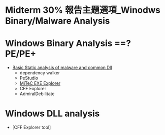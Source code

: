 
# Midterm 30% 報告主題選項_Winodws Binary/Malware Analysis

# Windows Binary Analysis ==? PE/PE+
- [Basic Static analysis of malware and common Dll](https://medium.com/mrx-007/basic-static-analysis-of-malware-and-common-dll-ef9455d49968)
  - dependency walker
  - PeStudio
  - [MiTeC EXE Explorer](https://www.mitec.cz/)
  - CFF Explorer
  - AdmiralDebilitate
 
 # Windows DLL analysis
  - [CFF Explorer tool]
